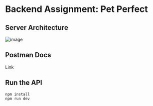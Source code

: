 # Backend Assignment: Pet Perfect

## Server Architecture 
![image](https://user-images.githubusercontent.com/74142348/201200667-b9d239c4-b3cc-45a0-81e2-c49753684de5.png)

## Postman Docs
Link


## Run the API 
```
npm install
npm run dev
```
